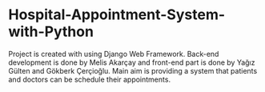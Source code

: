# Hospital-Appointment-System-with-Python

Project is created with using Django Web Framework. Back-end development is done by Melis Akarçay and front-end part is done by Yağız Gülten and Gökberk Çerçioğlu. 
Main aim is providing a system that patients and doctors can be schedule their appointments.
